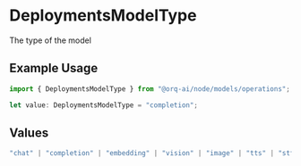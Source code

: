 # DeploymentsModelType

The type of the model

## Example Usage

```typescript
import { DeploymentsModelType } from "@orq-ai/node/models/operations";

let value: DeploymentsModelType = "completion";
```

## Values

```typescript
"chat" | "completion" | "embedding" | "vision" | "image" | "tts" | "stt" | "rerank" | "moderations"
```